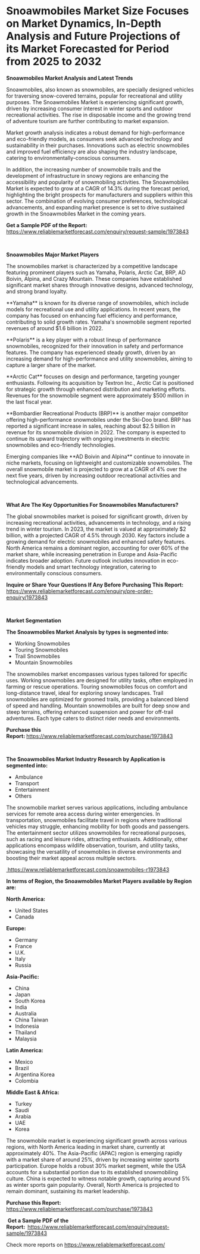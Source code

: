 <p><h1>Snoawmobiles Market Size Focuses on Market Dynamics, In-Depth Analysis and Future Projections of its Market Forecasted for Period from 2025 to 2032</h1></p><p><strong>Snoawmobiles Market Analysis and Latest Trends</strong></p>
<p><p>Snoawmobiles, also known as snowmobiles, are specially designed vehicles for traversing snow-covered terrains, popular for recreational and utility purposes. The Snoawmobiles Market is experiencing significant growth, driven by increasing consumer interest in winter sports and outdoor recreational activities. The rise in disposable income and the growing trend of adventure tourism are further contributing to market expansion.</p><p>Market growth analysis indicates a robust demand for high-performance and eco-friendly models, as consumers seek advanced technology and sustainability in their purchases. Innovations such as electric snowmobiles and improved fuel efficiency are also shaping the industry landscape, catering to environmentally-conscious consumers.</p><p>In addition, the increasing number of snowmobile trails and the development of infrastructure in snowy regions are enhancing the accessibility and popularity of snowmobiling activities. The Snoawmobiles Market is expected to grow at a CAGR of 14.3% during the forecast period, highlighting the bright prospects for manufacturers and suppliers within this sector. The combination of evolving consumer preferences, technological advancements, and expanding market presence is set to drive sustained growth in the Snoawmobiles Market in the coming years.</p></p>
<p><strong>Get a Sample PDF of the Report:&nbsp;</strong> <a href="https://www.reliablemarketforecast.com/enquiry/request-sample/1973843?utm_campaign=2925&utm_medium=2&utm_source=Github&utm_content=ia&utm_term=31032025&utm_id=snoawmobiles">https://www.reliablemarketforecast.com/enquiry/request-sample/1973843</a></p>
<p>&nbsp;</p>
<p><strong>Snoawmobiles Major Market Players</strong></p>
<p><p>The snowmobiles market is characterized by a competitive landscape featuring prominent players such as Yamaha, Polaris, Arctic Cat, BRP, AD Boivin, Alpina, and Crazy Mountain. These companies have established significant market shares through innovative designs, advanced technology, and strong brand loyalty.</p><p>**Yamaha** is known for its diverse range of snowmobiles, which include models for recreational use and utility applications. In recent years, the company has focused on enhancing fuel efficiency and performance, contributing to solid growth rates. Yamaha's snowmobile segment reported revenues of around $1.6 billion in 2022.</p><p>**Polaris** is a key player with a robust lineup of performance snowmobiles, recognized for their innovation in safety and performance features. The company has experienced steady growth, driven by an increasing demand for high-performance and utility snowmobiles, aiming to capture a larger share of the market.</p><p>**Arctic Cat** focuses on design and performance, targeting younger enthusiasts. Following its acquisition by Textron Inc., Arctic Cat is positioned for strategic growth through enhanced distribution and marketing efforts. Revenues for the snowmobile segment were approximately $500 million in the last fiscal year.</p><p>**Bombardier Recreational Products (BRP)** is another major competitor offering high-performance snowmobiles under the Ski-Doo brand. BRP has reported a significant increase in sales, reaching about $2.5 billion in revenue for its snowmobile division in 2022. The company is expected to continue its upward trajectory with ongoing investments in electric snowmobiles and eco-friendly technologies.</p><p>Emerging companies like **AD Boivin and Alpina** continue to innovate in niche markets, focusing on lightweight and customizable snowmobiles. The overall snowmobile market is projected to grow at a CAGR of 4% over the next five years, driven by increasing outdoor recreational activities and technological advancements.</p></p>
<p>&nbsp;</p>
<p><strong>What Are The Key Opportunities For Snoawmobiles Manufacturers?</strong></p>
<p><p>The global snowmobiles market is poised for significant growth, driven by increasing recreational activities, advancements in technology, and a rising trend in winter tourism. In 2023, the market is valued at approximately $2 billion, with a projected CAGR of 4.5% through 2030. Key factors include a growing demand for electric snowmobiles and enhanced safety features. North America remains a dominant region, accounting for over 60% of the market share, while increasing penetration in Europe and Asia-Pacific indicates broader adoption. Future outlook includes innovation in eco-friendly models and smart technology integration, catering to environmentally conscious consumers.</p></p>
<p><strong>Inquire or Share Your Questions If Any Before Purchasing This Report:</strong> <a href="https://www.reliablemarketforecast.com/enquiry/pre-order-enquiry/1973843?utm_campaign=2925&utm_medium=2&utm_source=Github&utm_content=ia&utm_term=31032025&utm_id=snoawmobiles">https://www.reliablemarketforecast.com/enquiry/pre-order-enquiry/1973843</a></p>
<p>&nbsp;</p>
<p><strong>Market Segmentation</strong></p>
<p><strong>The Snoawmobiles Market Analysis by types is segmented into:</strong></p>
<p><ul><li>Working Snowmobiles</li><li>Touring Snowmobiles</li><li>Trail Snowmobiles</li><li>Mountain Snowmobiles</li></ul></p>
<p><p>The snowmobiles market encompasses various types tailored for specific uses. Working snowmobiles are designed for utility tasks, often employed in farming or rescue operations. Touring snowmobiles focus on comfort and long-distance travel, ideal for exploring snowy landscapes. Trail snowmobiles are optimized for groomed trails, providing a balanced blend of speed and handling. Mountain snowmobiles are built for deep snow and steep terrains, offering enhanced suspension and power for off-trail adventures. Each type caters to distinct rider needs and environments.</p></p>
<p><strong>Purchase this Report:&nbsp;</strong><a href="https://www.reliablemarketforecast.com/purchase/1973843?utm_campaign=2925&utm_medium=2&utm_source=Github&utm_content=ia&utm_term=31032025&utm_id=snoawmobiles">https://www.reliablemarketforecast.com/purchase/1973843</a></p>
<p>&nbsp;</p>
<p><strong>The Snoawmobiles Market Industry Research by Application is segmented into:</strong></p>
<p><ul><li>Ambulance</li><li>Transport</li><li>Entertainment</li><li>Others</li></ul></p>
<p><p>The snowmobile market serves various applications, including ambulance services for remote area access during winter emergencies. In transportation, snowmobiles facilitate travel in regions where traditional vehicles may struggle, enhancing mobility for both goods and passengers. The entertainment sector utilizes snowmobiles for recreational purposes, such as racing and leisure rides, attracting enthusiasts. Additionally, other applications encompass wildlife observation, tourism, and utility tasks, showcasing the versatility of snowmobiles in diverse environments and boosting their market appeal across multiple sectors.</p></p>
<p><a href="https://www.reliablemarketforecast.com/snoawmobiles-r1973843?utm_campaign=2925&utm_medium=2&utm_source=Github&utm_content=ia&utm_term=31032025&utm_id=snoawmobiles">&nbsp;https://www.reliablemarketforecast.com/snoawmobiles-r1973843</a></p>
<p><strong>In terms of Region, the Snoawmobiles Market Players available by Region are:</strong></p>
<p>
    <p> <strong> North America: </strong>
        <ul>
            <li>United States</li>
            <li>Canada</li>
        </ul>
        </p> 
    <p> <strong> Europe: </strong>
        <ul>
            <li>Germany</li>
            <li>France</li>
            <li>U.K.</li>
            <li>Italy</li>
            <li>Russia</li>
        </ul>
        </p> 
    <p> <strong> Asia-Pacific: </strong>
        <ul>
            <li>China</li>
            <li>Japan</li>
            <li>South Korea</li>
            <li>India</li>
            <li>Australia</li>
            <li>China Taiwan</li>
            <li>Indonesia</li>
            <li>Thailand</li>
            <li>Malaysia</li>
        </ul>
        </p> 
    <p> <strong> Latin America: </strong>
        <ul>
            <li>Mexico</li>
            <li>Brazil</li>
            <li>Argentina Korea</li>
            <li>Colombia</li>
        </ul>
        </p> 
    <p> <strong> Middle East & Africa: </strong>
        <ul>
            <li>Turkey</li>
            <li>Saudi</li>
            <li>Arabia</li>
            <li>UAE</li>
            <li>Korea</li>
        </ul>
    </p>
    </p>
<p><p>The snowmobile market is experiencing significant growth across various regions, with North America leading in market share, currently at approximately 40%. The Asia-Pacific (APAC) region is emerging rapidly with a market share of around 25%, driven by increasing winter sports participation. Europe holds a robust 30% market segment, while the USA accounts for a substantial portion due to its established snowmobiling culture. China is expected to witness notable growth, capturing around 5% as winter sports gain popularity. Overall, North America is projected to remain dominant, sustaining its market leadership.</p></p>
<p><strong>Purchase this Report: </strong><a href="https://www.reliablemarketforecast.com/purchase/1973843?utm_campaign=2925&utm_medium=2&utm_source=Github&utm_content=ia&utm_term=31032025&utm_id=snoawmobiles">https://www.reliablemarketforecast.com/purchase/1973843</a></p>
<p>&nbsp;<strong>Get a Sample PDF of the Report:&nbsp;&nbsp;</strong><a href="https://www.reliablemarketforecast.com/enquiry/request-sample/1973843?utm_campaign=2925&utm_medium=2&utm_source=Github&utm_content=ia&utm_term=31032025&utm_id=snoawmobiles">https://www.reliablemarketforecast.com/enquiry/request-sample/1973843</a></p>
<p><strong></strong></p>
<p>Check more reports on <a href="https://www.reliablemarketforecast.com/?utm_campaign=2925&utm_medium=2&utm_source=Github&utm_content=ia&utm_term=31032025&utm_id=snoawmobiles">https://www.reliablemarketforecast.com/</a></p>